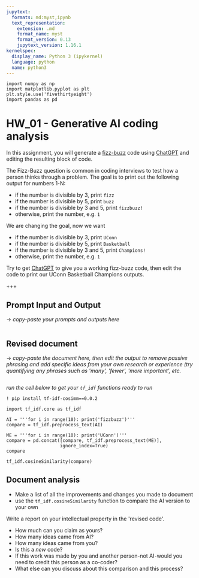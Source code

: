 ```yaml
---
jupytext:
  formats: md:myst,ipynb
  text_representation:
    extension: .md
    format_name: myst
    format_version: 0.13
    jupytext_version: 1.16.1
kernelspec:
  display_name: Python 3 (ipykernel)
  language: python
  name: python3
---
```


```{code-cell} ipython3
import numpy as np
import matplotlib.pyplot as plt
plt.style.use('fivethirtyeight')
import pandas as pd
```

# HW_01 - Generative AI coding analysis

In this assignment, you will generate a [fizz-buzz](https://en.wikipedia.org/wiki/Fizz_buzz) code using [ChatGPT](https://chatgpt.com/) and editing the resulting block of code. 

The Fizz-Buzz question is common in coding interviews to test how a person thinks through a problem. The goal is to print out the following output for numbers 1-N:

- if the number is divisible by 3, print `fizz`
- if the number is divisible by 5, print `buzz`
- if the number is divisible by 3 and 5, print `fizzbuzz!`
- otherwise, print the number, e.g. `1`

We are changing the goal, now we want

- if the number is divisible by 3, print `UConn`
- if the number is divisible by 5, print `Basketball`
- if the number is divisible by 3 and 5, print `Champions!`
- otherwise, print the number, e.g. `1`

Try to get [ChatGPT](https://chatgpt.com/) to give you a working fizz-buzz code, then edit the code to print our UConn Basketball Champions outputs. 

+++

## Prompt Input and Output

-> _copy-paste your prompts and outputs here_

```{code-cell} ipython3

```

## Revised document

-> _copy-paste the document here, then edit the output to remove passive phrasing and add specific ideas from your own research or experience (try quantifying any phrases such as 'many', 'fewer', 'more important', etc._

```{code-cell} ipython3

```

_run the cell below to get your `tf_idf` functions ready to run_

```{code-cell} ipython3
! pip install tf-idf-cosimm==0.0.2
```

```{code-cell} ipython3
import tf_idf.core as tf_idf
```

```{code-cell} ipython3
AI = '''for i in range(10): print('fizzbuzz')'''
compare = tf_idf.preprocess_text(AI)
```

```{code-cell} ipython3
ME = '''for i in range(10): print('UConn')'''
compare = pd.concat([compare, tf_idf.preprocess_text(ME)], 
                    ignore_index=True)
compare
```

```{code-cell} ipython3
tf_idf.cosineSimilarity(compare)
```

## Document analysis

- Make a list of all the improvements and changes you made to document
- use the `tf_idf.cosineSimilarity` function to compare the AI version to your own

Write a report on your intellectual property  in the 'revised code'. 
- How much can you claim as yours?
- How many ideas came from AI?
- How many ideas came from you?
- Is this a _new_ code?
- If this work was made by you and another person-not AI-would you need to credit this person as a co-coder?
- What else can you discuss about this comparison and this process?

```{code-cell} ipython3

```
